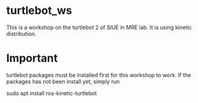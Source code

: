 # turtlebot_ws
This is a workshop on the turtlebot 2 of SIUE in MRE lab. It is using kinetic distribution.

# Important
turtlebot packages must be installed first for this workshop to work. If the packages has not been install yet, simply run 

sudo apt install ros-kinetic-turtlebot
